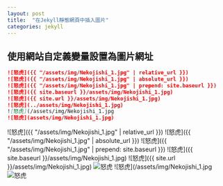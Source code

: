 ```yaml
---
layout: post
title:  "在Jekyll靜態網頁中插入圖片"
categories: jekyll
---
```


## 使用網站自定義變量設置為圖片網址

```markdown
![怒虎]({{ "/assets/img/Nekojishi_1.jpg" | relative_url }})
![怒虎]({{ "/assets/img/Nekojishi_1.jpg" | absolute_url }})
![怒虎]({{ "/assets/img/Nekojishi_1.jpg" | prepend: site.baseurl }})
![怒虎]({{ site.baseurl }}/assets/img/Nekojishi_1.jpg)
![怒虎]({{ site.url }}/assets/img/Nekojishi_1.jpg)
![怒虎](../assets/img/Nekojishi_1.jpg)
![怒虎](/assets/img/Nekojishi_1.jpg
![怒虎](assets/img/Nekojishi_1.jpg)
```

![怒虎]({{ "/assets/img/Nekojishi_1.jpg" | relative_url }})
![怒虎]({{ "/assets/img/Nekojishi_1.jpg" | absolute_url }})
![怒虎]({{ "/assets/img/Nekojishi_1.jpg" | prepend: site.baseurl }})
![怒虎]({{ site.baseurl }}/assets/img/Nekojishi_1.jpg)
![怒虎]({{ site.url }}/assets/img/Nekojishi_1.jpg)
![怒虎](../assets/img/Nekojishi_1.jpg)
![怒虎](/assets/img/Nekojishi_1.jpg
![怒虎](assets/img/Nekojishi_1.jpg)

